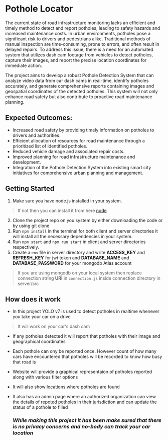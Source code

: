 # Pothole Locator

The current state of road infrastructure monitoring lacks an efficient and timely method to detect and report potholes, leading to safety hazards and increased maintenance costs. In urban environments, potholes pose a significant risk to drivers and pedestrians alike. Traditional methods of manual inspection are time-consuming, prone to errors, and often result in delayed repairs. To address this issue, there is a need for an automated system that utilizes dash cam footage from vehicles to detect potholes, capture their images, and report the precise location coordinates for immediate action.

The project aims to develop a robust Pothole Detection System that can analyze video data from car dash cams in real-time, identify potholes accurately, and generate comprehensive reports containing images and geospatial coordinates of the detected potholes. This system will not only enhance road safety but also contribute to proactive road maintenance planning.

## Expected Outcomes:
- Increased road safety by providing timely information on potholes to drivers and authorities.
- Efficient allocation of resources for road maintenance through a prioritized list of identified potholes.
- Reduced vehicle damage and associated repair costs.
- Improved planning for road infrastructure maintenance and development.
- Integration of the Pothole Detection System into existing smart city initiatives for comprehensive urban planning and management.
  
## Getting Started
1. Make sure you have node.js installed in your system.
 >  If not then you can install it from here [node](https://nodejs.org/en/)
2. Clone the project repo on you system by either downloading the code or by using git clone
3. Run ```npm install``` in the terminal for both client and server directories it will install all the necessary dependencies in your system.
4. Run ```npm start``` and ```npm run start``` in client and server directories respectively.
5. Create a ```env``` file in server directory and write **ACCESS_KEY** and **REFRESH_KEY** for jwt token and **DATABASE_NAME** and **DATABASE_PASSWORD** for your mongodb Atlas account
> If you are using mongodb on your local system then replace connection string **URI** in `connection.js` inside connection directory in server/src


## How does it work

- In this project YOLO v7 is used to detect potholes in realtime whenever you take your car on a drive
> It will work on your car's dash cam
- If any potholes detected it will report that potholes with their image and geographical coordinates
- Each pothole can ony be reported once. However count of how many cars have encountered that potholes will be recorded to know how busy that road is
- Website will provide a graphical representaion of potholes reported along with various filter options
- It will also show locations where potholes are found
- It also has an admin page where an authorized organization can view the details of repoted potholes in their jurisdiction and can update the status of a pothole to filled

  ### *While making this project it has been make sured that there is no privacy concerns and no-body can track your car location*
